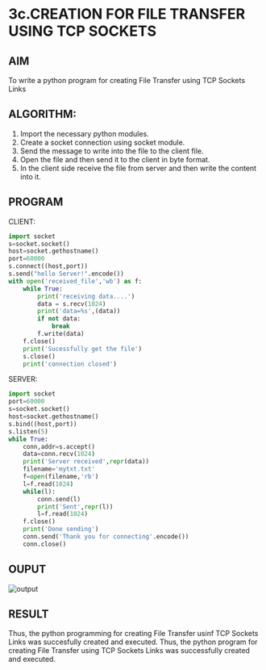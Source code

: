 # 3c.CREATION FOR FILE TRANSFER USING TCP SOCKETS
## AIM
To write a python program for creating File Transfer using TCP Sockets Links
## ALGORITHM:
1. Import the necessary python modules.
2. Create a socket connection using socket module.
3. Send the message to write into the file to the client file.
4. Open the file and then send it to the client in byte format.
5. In the client side receive the file from server and then write the content into it.
## PROGRAM
CLIENT:
```python
import socket
s=socket.socket()
host=socket.gethostname()
port=60000
s.connect((host,port))
s.send("hello Server!".encode())
with open('received_file','wb') as f:
    while True:
        print('receiving data....')
        data = s.recv(1024)
        print('data=%s',(data))
        if not data:
            break
        f.write(data)
    f.close()
    print('Sucessfully get the file')
    s.close()
    print('connection closed')

```
SERVER:
```python
import socket
port=60000
s=socket.socket()
host=socket.gethostname()
s.bind((host,port))
s.listen(5)
while True:
    conn,addr=s.accept()
    data=conn.recv(1024)
    print('Server received',repr(data))
    filename='mytxt.txt'
    f=open(filename,'rb')
    l=f.read(1024)
    while(l):
        conn.send(l)
        print('Sent',repr(l))
        l=f.read(1024)
    f.close()
    print('Done sending')
    conn.send('Thank you for connecting'.encode())
    conn.close()

```
## OUPUT
![output](https://github.com/user-attachments/assets/c044703a-f9e0-47e1-b383-ed0967321a7c)

## RESULT
Thus, the python programming for creating File Transfer usinf TCP Sockets Links was succesfully created and executed.
Thus, the python program for creating File Transfer using TCP Sockets Links was 
successfully created and executed.
